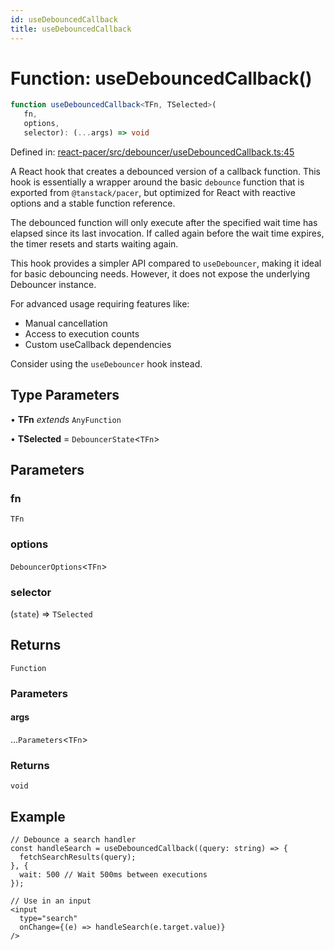 ```yaml
---
id: useDebouncedCallback
title: useDebouncedCallback
---
```


<!-- DO NOT EDIT: this page is autogenerated from the type comments -->

# Function: useDebouncedCallback()

```ts
function useDebouncedCallback<TFn, TSelected>(
   fn, 
   options, 
   selector): (...args) => void
```

Defined in: [react-pacer/src/debouncer/useDebouncedCallback.ts:45](https://github.com/TanStack/pacer/blob/main/packages/react-pacer/src/debouncer/useDebouncedCallback.ts#L45)

A React hook that creates a debounced version of a callback function.
This hook is essentially a wrapper around the basic `debounce` function
that is exported from `@tanstack/pacer`,
but optimized for React with reactive options and a stable function reference.

The debounced function will only execute after the specified wait time has elapsed
since its last invocation. If called again before the wait time expires, the timer
resets and starts waiting again.

This hook provides a simpler API compared to `useDebouncer`, making it ideal for basic
debouncing needs. However, it does not expose the underlying Debouncer instance.

For advanced usage requiring features like:
- Manual cancellation
- Access to execution counts
- Custom useCallback dependencies

Consider using the `useDebouncer` hook instead.

## Type Parameters

• **TFn** *extends* `AnyFunction`

• **TSelected** = `DebouncerState`\<`TFn`\>

## Parameters

### fn

`TFn`

### options

`DebouncerOptions`\<`TFn`\>

### selector

(`state`) => `TSelected`

## Returns

`Function`

### Parameters

#### args

...`Parameters`\<`TFn`\>

### Returns

`void`

## Example

```tsx
// Debounce a search handler
const handleSearch = useDebouncedCallback((query: string) => {
  fetchSearchResults(query);
}, {
  wait: 500 // Wait 500ms between executions
});

// Use in an input
<input
  type="search"
  onChange={(e) => handleSearch(e.target.value)}
/>
```

